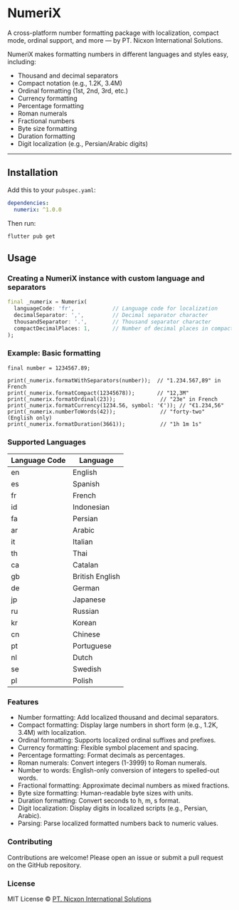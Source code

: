 # NumeriX

A cross-platform number formatting package with localization, compact mode, ordinal support, and more — by PT. Nicxon International Solutions.

NumeriX makes formatting numbers in different languages and styles easy, including:

- Thousand and decimal separators
- Compact notation (e.g., 1.2K, 3.4M)
- Ordinal formatting (1st, 2nd, 3rd, etc.)
- Currency formatting
- Percentage formatting
- Roman numerals
- Fractional numbers
- Byte size formatting
- Duration formatting
- Digit localization (e.g., Persian/Arabic digits)

---

## Installation

Add this to your `pubspec.yaml`:

```yaml
dependencies:
  numerix: ^1.0.0
```

Then run:

```agsl
flutter pub get
```

## Usage

### Creating a NumeriX instance with custom language and separators

```dart
final _numerix = Numerix(
  languageCode: 'fr',            // Language code for localization
  decimalSeparator: ',',         // Decimal separator character
  thousandSeparator: '.',        // Thousand separator character
  compactDecimalPlaces: 1,       // Number of decimal places in compact formatting
);
```

### Example: Basic formatting

```agsl
final number = 1234567.89;

print(_numerix.formatWithSeparators(number));  // "1.234.567,89" in French
print(_numerix.formatCompact(12345678));       // "12,3M"
print(_numerix.formatOrdinal(23));              // "23e" in French
print(_numerix.formatCurrency(1234.56, symbol: '€')); // "€1.234,56"
print(_numerix.numberToWords(42));              // "forty-two" (English only)
print(_numerix.formatDuration(3661));           // "1h 1m 1s"
```

### Supported Languages

| Language Code | Language        |
| ------------- | --------------- |
| en            | English         |
| es            | Spanish         |
| fr            | French          |
| id            | Indonesian      |
| fa            | Persian         |
| ar            | Arabic          |
| it            | Italian         |
| th            | Thai            |
| ca            | Catalan         |
| gb            | British English |
| de            | German          |
| jp            | Japanese        |
| ru            | Russian         |
| kr            | Korean          |
| cn            | Chinese         |
| pt            | Portuguese      |
| nl            | Dutch           |
| se            | Swedish         |
| pl            | Polish          |

### Features

- Number formatting: Add localized thousand and decimal separators.
- Compact formatting: Display large numbers in short form (e.g., 1.2K, 3.4M) with localization.
- Ordinal formatting: Supports localized ordinal suffixes and prefixes.
- Currency formatting: Flexible symbol placement and spacing.
- Percentage formatting: Format decimals as percentages.
- Roman numerals: Convert integers (1-3999) to Roman numerals.
- Number to words: English-only conversion of integers to spelled-out words.
- Fractional formatting: Approximate decimal numbers as mixed fractions.
- Byte size formatting: Human-readable byte sizes with units.
- Duration formatting: Convert seconds to h, m, s format.
- Digit localization: Display digits in localized scripts (e.g., Persian, Arabic).
- Parsing: Parse localized formatted numbers back to numeric values.

### Contributing

Contributions are welcome! Please open an issue or submit a pull request on the GitHub repository.

### License

MIT License © [PT. Nicxon International Solutions](https://nicxonsolutions.com)